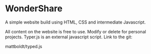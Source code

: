 # WonderShare

A simple website build using HTML, CSS and intermediate Javascript. 

All content on the website is free to use. Modify or delete for personal projects. 
Typer.js is an external javascript script. Link to the git:

mattboldt/typed.js
 
